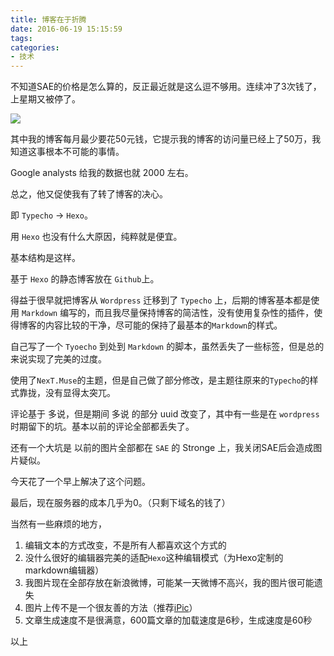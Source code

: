 ```yaml
---
title: 博客在于折腾
date: 2016-06-19 15:15:59
tags:
categories:
- 技术
---
```


不知道SAE的价格是怎么算的，反正最近就是这么逗不够用。连续冲了3次钱了，上星期又被停了。

![](http://ww4.sinaimg.cn/large/006tNc79gw1f514wlbznuj30vf03ct96)

其中我的博客每月最少要花50元钱，它提示我的博客的访问量已经上了50万，我知道这事根本不可能的事情。

Google analysts 给我的数据也就 2000 左右。

总之，他又促使我有了转了博客的决心。

即 `Typecho` -> `Hexo`。

用 `Hexo` 也没有什么大原因，纯粹就是便宜。

基本结构是这样。

基于 `Hexo` 的静态博客放在 `Github`上。

得益于很早就把博客从 `Wordpress` 迁移到了 `Typecho` 上，后期的博客基本都是使用 `Markdown` 编写的，而且我尽量保持博客的简洁性，没有使用复杂性的插件，使得博客的内容比较的干净，尽可能的保持了最基本的`Markdown`的样式。

自己写了一个 `Tyoecho` 到处到 `Markdown` 的脚本，虽然丢失了一些标签，但是总的来说实现了完美的过度。

使用了`NexT.Muse`的主题，但是自己做了部分修改，是主题往原来的`Typecho`的样式靠拢，没有显得太突兀。

评论基于 多说，但是期间 多说 的部分 uuid 改变了，其中有一些是在 `wordpress` 时期留下的坑。基本以前的评论全部都丢失了。

还有一个大坑是 以前的图片全部都在 `SAE` 的 Stronge 上，我关闭SAE后会造成图片疑似。

今天花了一个早上解决了这个问题。

最后，现在服务器的成本几乎为0。（只剩下域名的钱了）

当然有一些麻烦的地方，

1. 编辑文本的方式改变，不是所有人都喜欢这个方式的
2. 没什么很好的编辑器完美的适配`Hexo`这种编辑模式（为Hexo定制的markdown编辑器）
3. 我图片现在全部存放在新浪微博，可能某一天微博不高兴，我的图片很可能遗失
4. 图片上传不是一个很友善的方法（推荐[iPic](https://github.com/liszd/iPic)）
5. 文章生成速度不是很满意，600篇文章的加载速度是6秒，生成速度是60秒

以上
